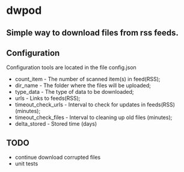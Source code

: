 dwpod
===================================================================

Simple way to download files from rss feeds.
-------------------------------------------------------------------

Configuration
-------------------------------------------------------------------

Configuration tools are located in the file config.json

 * count_item - The number of scanned item(s) in feed(RSS);
 * dir_name - The folder where the files will be uploaded;
 * type_data - The type of data to be downloaded;
 * urls - Links to feeds(RSS);
 * timeout_check_urls - Interval to check for updates in feeds(RSS) (minutes);
 * timeout_check_files - Interval to cleaning up old files (minutes);
 * delta_stored - Stored time (days)

TODO
--------------------------------------------------------------------
 * continue download corrupted files
 * unit tests
